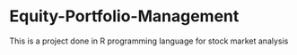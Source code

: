 # Equity-Portfolio-Management
This is a project done in R programming language for stock market analysis
